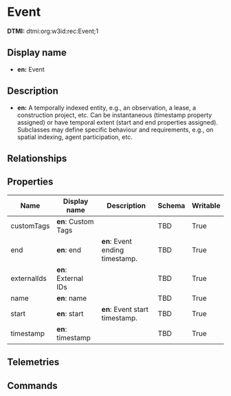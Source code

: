 # Event
**DTMI:** dtmi:org:w3id:rec:Event;1
## Display name
- **en:** Event
## Description
- **en:** A temporally indexed entity, e.g., an observation, a lease, a construction project, etc. Can be instantaneous (timestamp property assigned) or have temporal extent (start and end properties assigned). Subclasses may define specific behaviour and requirements, e.g., on spatial indexing, agent participation, etc.
## Relationships
## Properties
|Name|Display name|Description|Schema|Writable|
|-|-|-|-|-|
|customTags|**en**: Custom Tags||TBD|True|
|end|**en**: end|**en**: Event ending timestamp.|TBD|True|
|externalIds|**en**: External IDs||TBD|True|
|name|**en**: name||TBD|True|
|start|**en**: start|**en**: Event start timestamp.|TBD|True|
|timestamp|**en**: timestamp||TBD|True|
## Telemetries
## Commands
